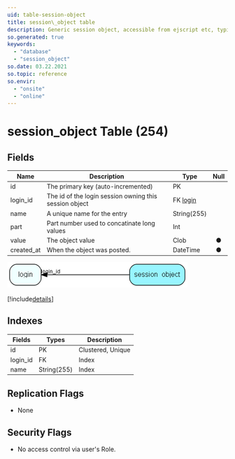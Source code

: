 ```yaml
---
uid: table-session-object
title: session\_object table
description: Generic session object, accessible from ejscript etc, typically xml or name=value syntax, may be stored over several rows if big
so.generated: true
keywords:
  - "database"
  - "session_object"
so.date: 03.22.2021
so.topic: reference
so.envir:
  - "onsite"
  - "online"
---
```


# session\_object Table (254)

## Fields

| Name | Description | Type | Null |
|------|-------------|------|:----:|
|id|The primary key (auto-incremented)|PK| |
|login\_id|The id of the login session owning this session object|FK [login](login.md)| |
|name|A unique name for the entry|String(255)| |
|part|Part number used to concatinate long values|Int| |
|value|The object value|Clob|&#x25CF;|
|created\_at|When the object was posted.|DateTime|&#x25CF;|


![session_object table relationship diagram](./media/session_object.png)

[!include[details](./includes/session-object.md)]

## Indexes

| Fields | Types | Description |
|--------|-------|-------------|
|id |PK |Clustered, Unique |
|login\_id |FK |Index |
|name |String(255) |Index |

## Replication Flags

* None

## Security Flags

* No access control via user's Role.

